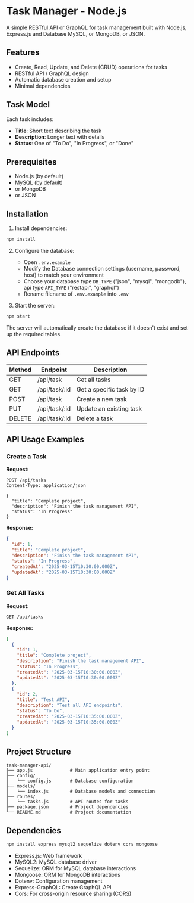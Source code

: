 # Task Manager - Node.js

A simple RESTful API or GraphQL for task management built with Node.js, Express.js and Database MySQL, or MongoDB, or JSON.

## Features

- Create, Read, Update, and Delete (CRUD) operations for tasks
- RESTful API / GraphQL design
- Automatic database creation and setup
- Minimal dependencies

## Task Model

Each task includes:
- **Title**: Short text describing the task
- **Description**: Longer text with details
- **Status**: One of "To Do", "In Progress", or "Done"

## Prerequisites

- Node.js (by default)
- MySQL (by default)
- or MongoDB
- or JSON

## Installation

1. Install dependencies:
``` bash
npm install
```

2. Configure the database:
   - Open `.env.example`
   - Modify the Database connection settings (username, password, host) to match your environment
   - Choose your database type `DB_TYPE` ("json", "mysql", "mongodb"), api type `API_TYPE` ("restapi", "graphql")
   - Rename filename of `.env.example` into `.env`

3. Start the server:
```bash
npm start
```

The server will automatically create the database if it doesn't exist and set up the required tables.

## API Endpoints

| Method | Endpoint | Description |
|--------|----------|-------------|
| GET | /api/task     | Get all tasks |
| GET | /api/task/:id | Get a specific task by ID |
| POST | /api/task    | Create a new task |
| PUT | /api/task/:id | Update an existing task |
| DELETE | /api/task/:id | Delete a task |

## API Usage Examples

### Create a Task

**Request:**
```http
POST /api/tasks
Content-Type: application/json

{
  "title": "Complete project",
  "description": "Finish the task management API",
  "status": "In Progress"
}
```

**Response:**
```json
{
  "id": 1,
  "title": "Complete project",
  "description": "Finish the task management API",
  "status": "In Progress",
  "createdAt": "2025-03-15T10:30:00.000Z",
  "updatedAt": "2025-03-15T10:30:00.000Z"
}
```

### Get All Tasks

**Request:**
```http
GET /api/tasks
```

**Response:**
```json
[
  {
    "id": 1,
    "title": "Complete project",
    "description": "Finish the task management API",
    "status": "In Progress",
    "createdAt": "2025-03-15T10:30:00.000Z",
    "updatedAt": "2025-03-15T10:30:00.000Z"
  },
  {
    "id": 2,
    "title": "Test API",
    "description": "Test all API endpoints",
    "status": "To Do",
    "createdAt": "2025-03-15T10:35:00.000Z",
    "updatedAt": "2025-03-15T10:35:00.000Z"
  }
]
```

## Project Structure
```
task-manager-api/
├── app.js              # Main application entry point
├── config/
│   └── config.js       # Database configuration
├── models/
│   └── index.js        # Database models and connection
├── routes/
│   └── tasks.js        # API routes for tasks
├── package.json        # Project dependencies
└── README.md           # Project documentation
```

## Dependencies
```bash
npm install express mysql2 sequelize dotenv cors mongoose
```
- Express.js: Web framework
- MySQL2: MySQL database driver
- Sequelize: ORM for MySQL database interactions
- Mongoose: ORM for MongoDB interactions
- Dotenv: Configuration management
- Express-GraphQL: Create GraphQL API
- Cors: For cross-origin resource sharing (CORS)